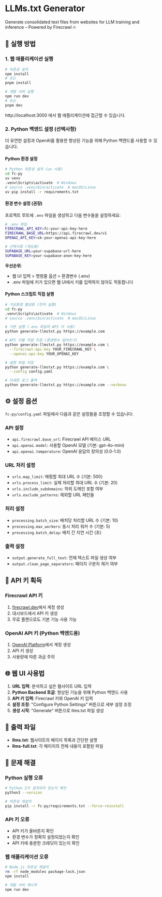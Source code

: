 # LLMs.txt Generator

Generate consolidated text files from websites for LLM training and inference – Powered by Firecrawl 🔥

## 🚀 실행 방법

### 1. 웹 애플리케이션 실행

```bash
# 의존성 설치
npm install
# 또는
pnpm install

# 개발 서버 실행
npm run dev
# 또는
pnpm dev
```

http://localhost:3000 에서 웹 애플리케이션에 접근할 수 있습니다.

### 2. Python 백엔드 설정 (선택사항)

더 유연한 설정과 OpenAI를 활용한 향상된 기능을 위해 Python 백엔드를 사용할 수 있습니다.

#### Python 환경 설정

```bash
# Python 의존성 설치 (uv 사용)
cd fc-py
uv venv
.venv\Scripts\activate  # Windows
# source .venv/bin/activate  # macOS/Linux
uv pip install -r requirements.txt
```

#### 환경 변수 설정 (권장)

프로젝트 루트에 `.env` 파일을 생성하고 다음 변수들을 설정하세요:

```bash
# .env 파일
FIRECRAWL_API_KEY=fc-your-api-key-here
FIRECRAWL_BASE_URL=https://api.firecrawl.dev/v1
OPENAI_API_KEY=sk-your-openai-api-key-here

# 선택사항 (캐싱용)
SUPABASE_URL=your-supabase-url-here
SUPABASE_KEY=your-supabase-anon-key-here
```

**우선순위**: 
- 웹 UI 입력 > 명령줄 옵션 > 환경변수 (.env)
- .env 파일에 키가 있으면 웹 UI에서 키를 입력하지 않아도 작동합니다

#### Python 스크립트 직접 실행

```bash
# 가상환경 활성화 (먼저 실행)
cd fc-py
.venv\Scripts\activate  # Windows
# source .venv/bin/activate  # macOS/Linux

# 기본 실행 (.env 파일의 API 키 사용)
python generate-llmstxt.py https://example.com

# API 키를 직접 지정 (환경변수 덮어쓰기)
python generate-llmstxt.py https://example.com \
  --firecrawl-api-key YOUR_FIRECRAWL_KEY \
  --openai-api-key YOUR_OPENAI_KEY

# 설정 파일 지정
python generate-llmstxt.py https://example.com \
  --config config.yaml

# 자세한 로그 출력
python generate-llmstxt.py https://example.com --verbose
```

## ⚙️ 설정 옵션

`fc-py/config.yaml` 파일에서 다음과 같은 설정들을 조정할 수 있습니다:

### API 설정
- `api.firecrawl.base_url`: Firecrawl API 베이스 URL
- `api.openai.model`: 사용할 OpenAI 모델 (기본: gpt-4o-mini)
- `api.openai.temperature`: OpenAI 응답의 창의성 (0.0-1.0)

### URL 처리 설정
- `urls.map_limit`: 매핑할 최대 URL 수 (기본: 500)
- `urls.process_limit`: 실제 처리할 최대 URL 수 (기본: 20)
- `urls.include_subdomains`: 하위 도메인 포함 여부
- `urls.exclude_patterns`: 제외할 URL 패턴들

### 처리 설정
- `processing.batch_size`: 배치당 처리할 URL 수 (기본: 10)
- `processing.max_workers`: 동시 처리 워커 수 (기본: 5)
- `processing.batch_delay`: 배치 간 지연 시간 (초)

### 출력 설정
- `output.generate_full_text`: 전체 텍스트 파일 생성 여부
- `output.clean_page_separators`: 페이지 구분자 제거 여부

## 🔑 API 키 획득

### Firecrawl API 키
1. [firecrawl.dev](https://firecrawl.dev)에서 계정 생성
2. 대시보드에서 API 키 생성
3. 무료 플랜으로도 기본 기능 사용 가능

### OpenAI API 키 (Python 백엔드용)
1. [OpenAI Platform](https://platform.openai.com)에서 계정 생성
2. API 키 생성
3. 사용량에 따른 과금 주의

## 🌐 웹 UI 사용법

1. **URL 입력**: 분석하고 싶은 웹사이트 URL 입력
2. **Python Backend 토글**: 향상된 기능을 위해 Python 백엔드 사용
3. **API 키 입력**: Firecrawl 키와 OpenAI 키 입력
4. **설정 조정**: "Configure Python Settings" 버튼으로 세부 설정 조정
5. **생성 시작**: "Generate" 버튼으로 llms.txt 파일 생성

## 📄 출력 파일

- **llms.txt**: 웹사이트의 페이지 목록과 간단한 설명
- **llms-full.txt**: 각 페이지의 전체 내용이 포함된 파일

## 🔧 문제 해결

### Python 실행 오류
```bash
# Python 3가 설치되어 있는지 확인
python3 --version

# 의존성 재설치
pip install -r fc-py/requirements.txt --force-reinstall
```

### API 키 오류
- API 키가 올바른지 확인
- 환경 변수가 정확히 설정되었는지 확인
- API 키에 충분한 크레딧이 있는지 확인

### 웹 애플리케이션 오류
```bash
# Node.js 의존성 재설치
rm -rf node_modules package-lock.json
npm install

# 개발 서버 재시작
npm run dev
```
